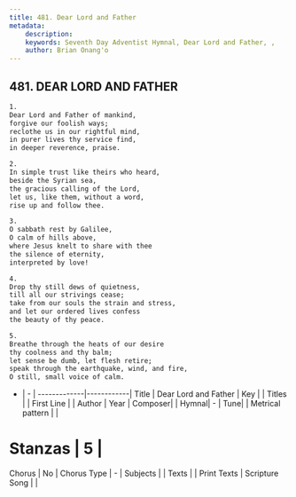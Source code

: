 ```yaml
---
title: 481. Dear Lord and Father
metadata:
    description: 
    keywords: Seventh Day Adventist Hymnal, Dear Lord and Father, , 
    author: Brian Onang'o
---
```



## 481. DEAR LORD AND FATHER

```txt
1.
Dear Lord and Father of mankind,
forgive our foolish ways;
reclothe us in our rightful mind,
in purer lives thy service find,
in deeper reverence, praise.

2.
In simple trust like theirs who heard,
beside the Syrian sea,
the gracious calling of the Lord,
let us, like them, without a word,
rise up and follow thee.

3.
O sabbath rest by Galilee,
O calm of hills above,
where Jesus knelt to share with thee
the silence of eternity,
interpreted by love!

4.
Drop thy still dews of quietness,
till all our strivings cease;
take from our souls the strain and stress,
and let our ordered lives confess
the beauty of thy peace.

5.
Breathe through the heats of our desire
thy coolness and thy balm;
let sense be dumb, let flesh retire;
speak through the earthquake, wind, and fire,
O still, small voice of calm.
```

- |   -  |
-------------|------------|
Title | Dear Lord and Father |
Key |  |
Titles |  |
First Line |  |
Author | 
Year | 
Composer|  |
Hymnal|  - |
Tune|  |
Metrical pattern | |
# Stanzas | 5 |
Chorus | No |
Chorus Type | - |
Subjects |  |
Texts |  |
Print Texts | 
Scripture Song |  |
  
